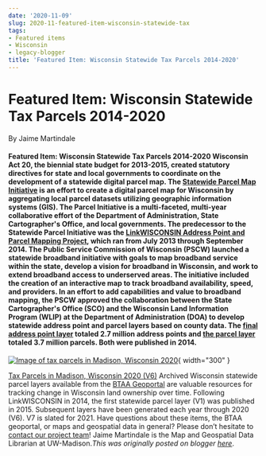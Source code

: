 ```yaml
---
date: '2020-11-09'
slug: 2020-11-featured-item-wisconsin-statewide-tax
tags:
- Featured items
- Wisconsin
- legacy-blogger
title: 'Featured Item: Wisconsin Statewide Tax Parcels 2014-2020'
---
```


# Featured Item: Wisconsin Statewide Tax Parcels 2014-2020

By Jaime Martindale

#### Featured Item: Wisconsin Statewide Tax Parcels 2014-2020 Wisconsin Act 20, the biennial state budget for 2013-2015, created statutory directives for state and local governments to coordinate on the development of a statewide digital parcel map. The [Statewide Parcel Map Initiative](https://doa.wi.gov/FPages/FLocalGovtsGrants/FParcel-Initiative.aspx&sa=D&sntz=1&usg=AFQjCNGpZAZTBfFyvWjSJi9HEbagUb3r8Q) is an effort to create a digital parcel map for Wisconsin by aggregating local parcel datasets utilizing geographic information systems (GIS). The Parcel Initiative is a multi-faceted, multi-year collaborative effort of the Department of Administration, State Cartographer's Office, and local governments. The predecessor to the Statewide Parcel Initiative was the [LinkWISCONSIN Address Point and Parcel Mapping <!-- more --> Project](https://www.sco.wisc.edu/Fwp-content/Fuploads/F2017/F07/FAPPMP_Report_Web_September2014.pdf&sa=D&sntz=1&usg=AFQjCNE0bVBsblRnrpVfnPwlz60Yfzl7ug), which ran from July 2013 through September 2014. The Public Service Commission of Wisconsin (PSCW) launched a statewide broadband initiative with goals to map broadband service within the state, develop a vision for broadband in Wisconsin, and work to extend broadband access to underserved areas. The initiative included the creation of an interactive map to track broadband availability, speed, and providers. In an effort to add capabilities and value to broadband mapping, the PSCW approved the collaboration between the State Cartographer's Office (SCO) and the Wisconsin Land Information Program (WLIP) at the Department of Administration (DOA) to develop statewide address point and parcel layers based on county data. The [final address point layer](https://geo.btaa.org/catalog/F2AE9CD7C-DA9C-4726-A3A5-9ACBE59694E8&sa=D&sntz=1&usg=AFQjCNEJUu-dJtFzC8Qk3cRClEeSHxfSZA) totaled 2.7 million address points and [the parcel layer](https://geo.btaa.org/catalog/FF28237BE-9C8F-4ECF-BAAD-924CB2553185&sa=D&sntz=1&usg=AFQjCNHBRv51tCkBULCUmfVagBuA6zXS-g) totaled 3.7 million parcels. Both were published in 2014. 

[![Image of tax parcels in Madison, Wisconsin 2020](https://blogger.googleusercontent.com/img/a/AVvXsEjAqzGTabdM6hHKKKw_D-ffQ019welJE9y_nvZb4TkvNq9ZM5cMSuapbveVV6Sv2v-pDRuMDy4ik-byLO6LD0BhgXlGIh9rJV7ZU1hBVs2ffDOlbgv-LUSuHH4hL0VSSx3JPdCXngRkKAtiGJ0rqfXg3i4n4vEyArUAf83zXnXamoEUin6e7RKI6b32vA=w1176-h511)](https://blogger.googleusercontent.com/img/a/AVvXsEjAqzGTabdM6hHKKKw_D-ffQ019welJE9y_nvZb4TkvNq9ZM5cMSuapbveVV6Sv2v-pDRuMDy4ik-byLO6LD0BhgXlGIh9rJV7ZU1hBVs2ffDOlbgv-LUSuHH4hL0VSSx3JPdCXngRkKAtiGJ0rqfXg3i4n4vEyArUAf83zXnXamoEUin6e7RKI6b32vA=s1280){ width="300" }

 [Tax Parcels in Madison, Wisconsin 2020 (V6)](https://geo.btaa.org/catalog/FF05A5836-74A0-465D-9E26-591BCA81544B&sa=D&sntz=1&usg=AFQjCNEzTvg8qv0kAUtjYRec6HBvDkQS9A) Archived Wisconsin statewide parcel layers available from the [BTAA Geoportal](https://geo.btaa.org/F%3Ff/55Bdct_spatial_sm/55D/55B/55D%3DWisconsin/6f/55Bdct_subject_sm/55D/55B/55D%3DParcels/6q%3Dstatewide/BAND/Bparcels/6search_field%3Dall_fields&sa=D&sntz=1&usg=AFQjCNEOuaZN_6MJ2WSfqF9Vh84yMGP5FA) are valuable resources for tracking change in Wisconsin land ownership over time. Following LinkWISCONSIN in 2014, the first statewide parcel layer (V1) was published in 2015. Subsequent layers have been generated each year through 2020 (V6). V7 is slated for 2021. Have questions about these items, the BTAA geoportal, or maps and geospatial data in general? Please don’t hesitate to [contact our project team](https://geo.btaa.org/Ffeedback&sa=D&sntz=1&usg=AFQjCNERNbgXrpg6xAqzLip9xfSU2ZAfUQ)! Jaime Martindale is the Map and Geospatial Data Librarian at UW-Madison.*This was originally posted on blogger [here](https://geobtaa.blogspot.com/2020/11/featured-item-wisconsin-statewide-tax.html)*.

